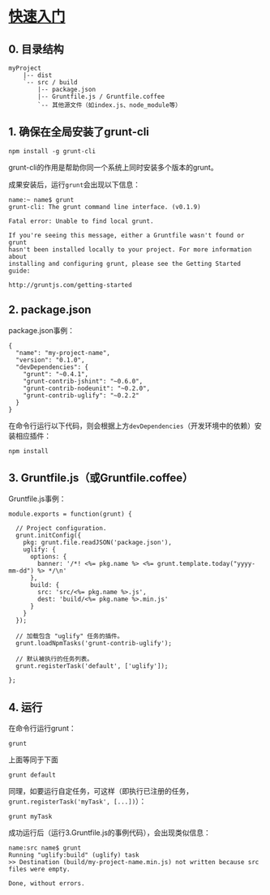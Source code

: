 # [快速入门](http://www.gruntjs.net/docs/getting-started/)


## 0. 目录结构

	myProject
		|-- dist
		`-- src / build
			|-- package.json
			|-- Gruntfile.js / Gruntfile.coffee
			`-- 其他源文件（如index.js、node_module等）


## 1. 确保在全局安装了grunt-cli

```
npm install -g grunt-cli
```

grunt-cli的作用是帮助你同一个系统上同时安装多个版本的grunt。

成果安装后，运行`grunt`会出现以下信息：

```
name:~ name$ grunt
grunt-cli: The grunt command line interface. (v0.1.9)

Fatal error: Unable to find local grunt.

If you're seeing this message, either a Gruntfile wasn't found or grunt
hasn't been installed locally to your project. For more information about
installing and configuring grunt, please see the Getting Started guide:

http://gruntjs.com/getting-started

```


## 2. package.json

package.json事例：

```
{
  "name": "my-project-name",
  "version": "0.1.0",
  "devDependencies": {
    "grunt": "~0.4.1",
    "grunt-contrib-jshint": "~0.6.0",
    "grunt-contrib-nodeunit": "~0.2.0",
    "grunt-contrib-uglify": "~0.2.2"
  }
}
```

在命令行运行以下代码，则会根据上方`devDependencies`（开发环境中的依赖）安装相应插件：

```
npm install
```


## 3. Gruntfile.js（或Gruntfile.coffee）

Gruntfile.js事例：

```
module.exports = function(grunt) {

  // Project configuration.
  grunt.initConfig({
    pkg: grunt.file.readJSON('package.json'),
    uglify: {
      options: {
        banner: '/*! <%= pkg.name %> <%= grunt.template.today("yyyy-mm-dd") %> */\n'
      },
      build: {
        src: 'src/<%= pkg.name %>.js',
        dest: 'build/<%= pkg.name %>.min.js'
      }
    }
  });

  // 加载包含 "uglify" 任务的插件。
  grunt.loadNpmTasks('grunt-contrib-uglify');

  // 默认被执行的任务列表。
  grunt.registerTask('default', ['uglify']);

};
```


## 4. 运行

在命令行运行grunt：

```
grunt
```

上面等同于下面

```
grunt default
```

同理，如要运行自定任务，可这样（即执行已注册的任务，`grunt.registerTask('myTask', [...])`）：

```
grunt myTask
```

成功运行后（运行3.Gruntfile.js的事例代码），会出现类似信息：

```
name:src name$ grunt
Running "uglify:build" (uglify) task
>> Destination (build/my-project-name.min.js) not written because src files were empty.

Done, without errors.
```